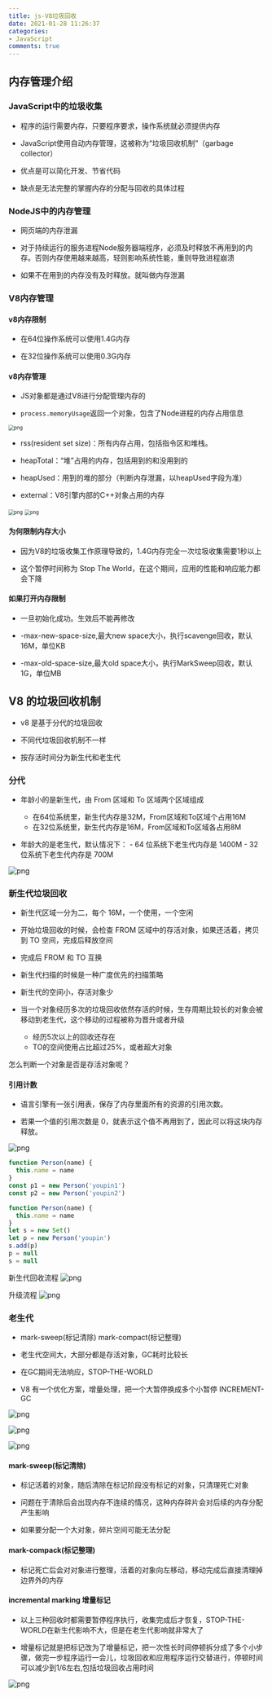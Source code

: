 ```yaml
---
title: js-V8垃圾回收
date: 2021-01-28 11:26:37
categories:
- JavaScript
comments: true
---
```


## 内存管理介绍
### JavaScript中的垃圾收集

+ 程序的运行需要内存，只要程序要求，操作系统就必须提供内存

+ JavaScript使用自动内存管理，这被称为“垃圾回收机制”（garbage collector）

+ 优点是可以简化开发、节省代码

+ 缺点是无法完整的掌握内存的分配与回收的具体过程



### NodeJS中的内存管理

+ 网页端的内存泄漏

+ 对于持续运行的服务进程Node服务器端程序，必须及时释放不再用到的内存。否则内存使用越来越高，轻则影响系统性能，重则导致进程崩溃

+ 如果不在用到的内存没有及时释放。就叫做内存泄漏



### V8内存管理

#### v8内存限制

+ 在64位操作系统可以使用1.4G内存

+ 在32位操作系统可以使用0.3G内存

#### v8内存管理

+ JS对象都是通过V8进行分配管理内存的

+ ```process.memoryUsage```返回一个对象，包含了Node进程的内存占用信息

<img src="/Users/wei/Downloads/v8垃圾回收/static/code1.png" alt="png" style="zoom:67%;" />

- rss(resident set size)：所有内存占用，包括指令区和堆栈。

- heapTotal：“堆”占用的内存，包括用到的和没用到的

- heapUsed：用到的堆的部分（判断内存泄漏，以heapUsed字段为准）

- external：V8引擎内部的C++对象占用的内存

<img src="/Users/wei/Downloads/v8垃圾回收/static/code2.png" alt="png" style="zoom:67%;" />

<img src="/Users/wei/Downloads/v8垃圾回收/static/code3.png" alt="png" style="zoom:67%;" />

#### 为何限制内存大小

- 因为V8的垃圾收集工作原理导致的，1.4G内存完全一次垃圾收集需要1秒以上

- 这个暂停时间称为 Stop The World，在这个期间，应用的性能和响应能力都会下降

#### 如果打开内存限制

- 一旦初始化成功。生效后不能再修改

- -max-new-space-size,最大new space大小，执行scavenge回收，默认16M，单位KB

- -max-old-space-size,最大old space大小，执行MarkSweep回收，默认1G，单位MB



## V8 的垃圾回收机制

- v8 是基于分代的垃圾回收

- 不同代垃圾回收机制不一样

- 按存活时间分为新生代和老生代

### 分代

- 年龄小的是新生代，由 From 区域和 To 区域两个区域组成

  - 在64位系统里，新生代内存是32M，From区域和To区域个占用16M
  - 在32位系统里，新生代内存是16M，From区域和To区域各占用8M

- 年龄大的是老生代，默认情况下： - 64 位系统下老生代内存是 1400M - 32 位系统下老生代内存是 700M

![png](/Users/wei/Downloads/v8垃圾回收/static/code4.png)

### 新生代垃圾回收

- 新生代区域一分为二，每个 16M，一个使用，一个空闲

- 开始垃圾回收的时候，会检查 FROM 区域中的存活对象，如果还活着，拷贝到 TO 空间，完成后释放空间

- 完成后 FROM 和 TO 互换

- 新生代扫描的时候是一种广度优先的扫描策略

- 新生代的空间小，存活对象少

- 当一个对象经历多次的垃圾回收依然存活的时候，生存周期比较长的对象会被移动到老生代，这个移动的过程被称为晋升或者升级

  - 经历5次以上的回收还存在
  - TO的空间使用占比超过25%，或者超大对象

怎么判断一个对象是否是存活对象呢？

#### 引用计数

- 语言引擎有一张引用表，保存了内存里面所有的资源的引用次数。

- 若果一个值的引用次数是 0，就表示这个值不再用到了，因此可以将这块内存释放。

![png](/Users/wei/Downloads/v8垃圾回收/static/code5.png)

```js
function Person(name) {
  this.name = name
}
const p1 = new Person('youpin1')
const p2 = new Person('youpin2')
```

```js
function Person(name) {
  this.name = name
}
let s = new Set()
let p = new Person('youpin')
s.add(p)
p = null
s = null
```

新生代回收流程
![png](/Users/wei/Downloads/v8垃圾回收/static/code6.png)

升级流程
![png](/Users/wei/Downloads/v8垃圾回收/static/code7.png)

### 老生代

- mark-sweep(标记清除) mark-compact(标记整理)

- 老生代空间大，大部分都是存活对象，GC耗时比较长

- 在GC期间无法响应，STOP-THE-WORLD

- V8 有一个优化方案，增量处理，把一个大暂停换成多个小暂停 INCREMENT-GC

![png](/Users/wei/Downloads/v8垃圾回收/static/code8.png)

![png](/Users/wei/Downloads/v8垃圾回收/static/code9.png)

![png](/Users/wei/Downloads/v8垃圾回收/static/code10.png)

#### mark-sweep(标记清除)

- 标记活着的对象，随后清除在标记阶段没有标记的对象，只清理死亡对象

- 问题在于清除后会出现内存不连续的情况，这种内存碎片会对后续的内存分配产生影响

- 如果要分配一个大对象，碎片空间可能无法分配

#### mark-compack(标记整理)

- 标记死亡后会对对象进行整理，活着的对象向左移动，移动完成后直接清理掉边界外的内存

#### incremental marking 增量标记

- 以上三种回收时都需要暂停程序执行，收集完成后才恢复，STOP-THE-WORLD在新生代影响不大，但是在老生代影响就非常大了

- 增量标记就是把标记改为了增量标记，把一次性长时间停顿拆分成了多个小步骤，做完一步程序运行一会儿，垃圾回收和应用程序运行交替进行，停顿时间可以减少到1/6左右,包括垃圾回收占用时间

![png](/Users/wei/Downloads/v8垃圾回收/static/code11.png)